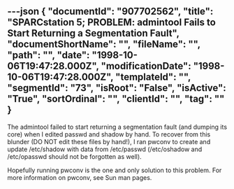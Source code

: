 ---json
{
  "documentId": "907702562",
  "title": "SPARCstation 5; PROBLEM: admintool Fails to Start Returning a Segmentation Fault",
  "documentShortName": "",
  "fileName": "",
  "path": "",
  "date": "1998-10-06T19:47:28.000Z",
  "modificationDate": "1998-10-06T19:47:28.000Z",
  "templateId": "",
  "segmentId": "73",
  "isRoot": "False",
  "isActive": "True",
  "sortOrdinal": "",
  "clientId": "",
  "tag": ""
}
---

The admintool failed to start returning a segmentation fault (and dumping its core) when I edited passwd and shadow by hand. To recover from this blunder (DO NOT edit these files by hand!), I ran pwconv to create and update /etc/shadow with data from /etc/passwd (/etc/oshadow and /etc/opasswd should not be forgotten as well).

Hopefully running pwconv is the one and only solution to this problem. For more information on pwconv, see Sun man pages.
